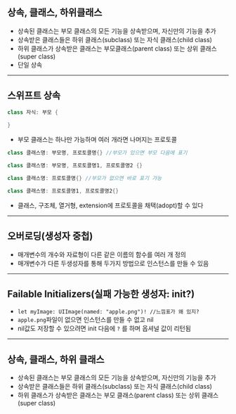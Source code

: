 **상속, 클래스, 하위클래스**
----

- 상속된 클래스는 부모 클래스의 모든 기능을 상속받으며, 자신만의 기능을 추가
- 상속받은 클래스들은 하위 클래스(subclass) 또는 자식 클래스(child class)
- 하위 클래스가 상속받은 클래스는 부모클래스(parent class) 또는 상위 클래스(super class)
- 단일 상속

***

**스위프트 상속**
---
```swift
class 자식: 부모 {
    
}
```
- 부모 클래스는 하나만 가능하며 여러 개라면 나머지는 프로토콜

```swift
class 클래스명: 부모명, 프로토콜명{} //부모가 있으면 부모 다음에 표기
```

```swift
class 클래스명: 부모명, 프로토콜명1, 프로토콜명2 {}
```

```swift
class 클래스명: 프로토콜명{} //부모가 없으면 바로 표기 가능
```

```swift
class 클래스명: 프로토콜명1, 프로토콜명2{}
```

- 클래스, 구조체, 열거형, extension에 프로토콜을 채택(adopt)할 수 있다

***

**오버로딩(생성자 중첩)**
----

- 매개변수의 개수와 자료형이 다른 같은 이름의 함수를 여러 개 정의
- 매개변수가 다른 두생성자를 통해 두가지 방법으로 인스턴스를 만들 수 있음

***

**Failable Initializers(실패 가능한 생성자: init?)**
-----

- `let myImage: UIImage(named: "apple.png")! //느낌표가 왜 있지?`
- `apple.png`파일이 없으면 인스턴스를 만들 수 없고 nil
- nil값도 저장할 수 있으려면 init 다음에 `?` 를 하며 옵셔널 값이 리턴됨

***

**상속, 클래스, 하위 클래스**
----

- 상속된 클래스는 부모 클래스의 모든 기능을 상속받으며, 자신만의 기능을 추가
- 상속받은 클래스들은 하위 클래스(subclass) 또는 자식 클래스(child class)
- 하위 클래스가 상속받은 클래스는 부모 클래스(parent class) 또는 상위 클래스(super class)